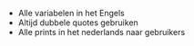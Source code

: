 * Alle variabelen in het Engels
* Altijd dubbele quotes gebruiken
* Alle prints in het nederlands naar gebruikers

